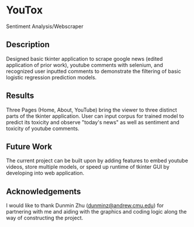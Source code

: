 # YouTox
Sentiment Analysis/Webscraper

## Description 
Designed basic tkinter application to scrape google news (edited application of prior work), youtube comments with selenium, and recognized user inputted comments to demonstrate the filtering of basic logistic regression prediction models. 

## Results 
Three Pages (Home, About, YouTube) bring the viewer to three distinct parts of the tkinter application. User can input corpus for trained model to predict its toxicity and observe "today's news" as well as sentiment and toxicity of youtube comments. 

## Future Work

The current project can be built upon by adding features to embed youtube videos, store multiple models, or speed up runtime of tkinter GUI by developing into web application. 

## Acknowledgements 

I would like to thank Dunmin Zhu (dunminz@andrew.cmu.edu) for partnering with me and aiding with the graphics and coding logic along the way of constructing the project. 

